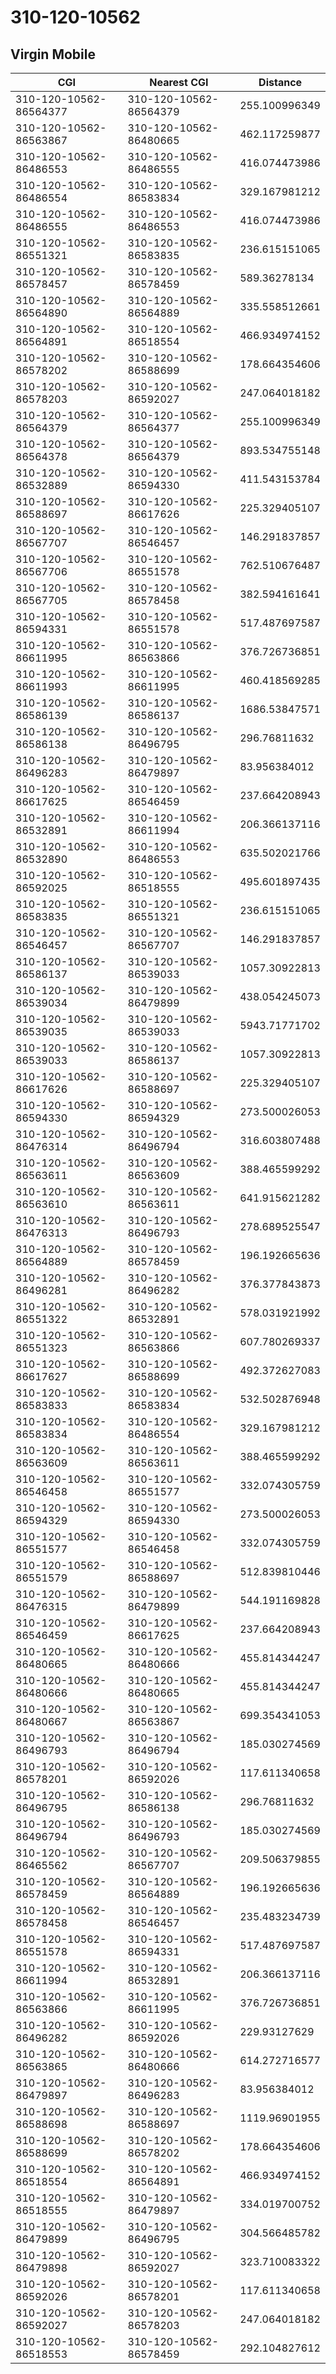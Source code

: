 # 310-120-10562
## Virgin Mobile


| CGI | Nearest CGI | Distance |
|-----|-------------|----------|
| 310-120-10562-86564377 | 310-120-10562-86564379 | 255.100996349 |
| 310-120-10562-86563867 | 310-120-10562-86480665 | 462.117259877 |
| 310-120-10562-86486553 | 310-120-10562-86486555 | 416.074473986 |
| 310-120-10562-86486554 | 310-120-10562-86583834 | 329.167981212 |
| 310-120-10562-86486555 | 310-120-10562-86486553 | 416.074473986 |
| 310-120-10562-86551321 | 310-120-10562-86583835 | 236.615151065 |
| 310-120-10562-86578457 | 310-120-10562-86578459 | 589.36278134 |
| 310-120-10562-86564890 | 310-120-10562-86564889 | 335.558512661 |
| 310-120-10562-86564891 | 310-120-10562-86518554 | 466.934974152 |
| 310-120-10562-86578202 | 310-120-10562-86588699 | 178.664354606 |
| 310-120-10562-86578203 | 310-120-10562-86592027 | 247.064018182 |
| 310-120-10562-86564379 | 310-120-10562-86564377 | 255.100996349 |
| 310-120-10562-86564378 | 310-120-10562-86564379 | 893.534755148 |
| 310-120-10562-86532889 | 310-120-10562-86594330 | 411.543153784 |
| 310-120-10562-86588697 | 310-120-10562-86617626 | 225.329405107 |
| 310-120-10562-86567707 | 310-120-10562-86546457 | 146.291837857 |
| 310-120-10562-86567706 | 310-120-10562-86551578 | 762.510676487 |
| 310-120-10562-86567705 | 310-120-10562-86578458 | 382.594161641 |
| 310-120-10562-86594331 | 310-120-10562-86551578 | 517.487697587 |
| 310-120-10562-86611995 | 310-120-10562-86563866 | 376.726736851 |
| 310-120-10562-86611993 | 310-120-10562-86611995 | 460.418569285 |
| 310-120-10562-86586139 | 310-120-10562-86586137 | 1686.53847571 |
| 310-120-10562-86586138 | 310-120-10562-86496795 | 296.76811632 |
| 310-120-10562-86496283 | 310-120-10562-86479897 | 83.956384012 |
| 310-120-10562-86617625 | 310-120-10562-86546459 | 237.664208943 |
| 310-120-10562-86532891 | 310-120-10562-86611994 | 206.366137116 |
| 310-120-10562-86532890 | 310-120-10562-86486553 | 635.502021766 |
| 310-120-10562-86592025 | 310-120-10562-86518555 | 495.601897435 |
| 310-120-10562-86583835 | 310-120-10562-86551321 | 236.615151065 |
| 310-120-10562-86546457 | 310-120-10562-86567707 | 146.291837857 |
| 310-120-10562-86586137 | 310-120-10562-86539033 | 1057.30922813 |
| 310-120-10562-86539034 | 310-120-10562-86479899 | 438.054245073 |
| 310-120-10562-86539035 | 310-120-10562-86539033 | 5943.71771702 |
| 310-120-10562-86539033 | 310-120-10562-86586137 | 1057.30922813 |
| 310-120-10562-86617626 | 310-120-10562-86588697 | 225.329405107 |
| 310-120-10562-86594330 | 310-120-10562-86594329 | 273.500026053 |
| 310-120-10562-86476314 | 310-120-10562-86496794 | 316.603807488 |
| 310-120-10562-86563611 | 310-120-10562-86563609 | 388.465599292 |
| 310-120-10562-86563610 | 310-120-10562-86563611 | 641.915621282 |
| 310-120-10562-86476313 | 310-120-10562-86496793 | 278.689525547 |
| 310-120-10562-86564889 | 310-120-10562-86578459 | 196.192665636 |
| 310-120-10562-86496281 | 310-120-10562-86496282 | 376.377843873 |
| 310-120-10562-86551322 | 310-120-10562-86532891 | 578.031921992 |
| 310-120-10562-86551323 | 310-120-10562-86563866 | 607.780269337 |
| 310-120-10562-86617627 | 310-120-10562-86588699 | 492.372627083 |
| 310-120-10562-86583833 | 310-120-10562-86583834 | 532.502876948 |
| 310-120-10562-86583834 | 310-120-10562-86486554 | 329.167981212 |
| 310-120-10562-86563609 | 310-120-10562-86563611 | 388.465599292 |
| 310-120-10562-86546458 | 310-120-10562-86551577 | 332.074305759 |
| 310-120-10562-86594329 | 310-120-10562-86594330 | 273.500026053 |
| 310-120-10562-86551577 | 310-120-10562-86546458 | 332.074305759 |
| 310-120-10562-86551579 | 310-120-10562-86588697 | 512.839810446 |
| 310-120-10562-86476315 | 310-120-10562-86479899 | 544.191169828 |
| 310-120-10562-86546459 | 310-120-10562-86617625 | 237.664208943 |
| 310-120-10562-86480665 | 310-120-10562-86480666 | 455.814344247 |
| 310-120-10562-86480666 | 310-120-10562-86480665 | 455.814344247 |
| 310-120-10562-86480667 | 310-120-10562-86563867 | 699.354341053 |
| 310-120-10562-86496793 | 310-120-10562-86496794 | 185.030274569 |
| 310-120-10562-86578201 | 310-120-10562-86592026 | 117.611340658 |
| 310-120-10562-86496795 | 310-120-10562-86586138 | 296.76811632 |
| 310-120-10562-86496794 | 310-120-10562-86496793 | 185.030274569 |
| 310-120-10562-86465562 | 310-120-10562-86567707 | 209.506379855 |
| 310-120-10562-86578459 | 310-120-10562-86564889 | 196.192665636 |
| 310-120-10562-86578458 | 310-120-10562-86546457 | 235.483234739 |
| 310-120-10562-86551578 | 310-120-10562-86594331 | 517.487697587 |
| 310-120-10562-86611994 | 310-120-10562-86532891 | 206.366137116 |
| 310-120-10562-86563866 | 310-120-10562-86611995 | 376.726736851 |
| 310-120-10562-86496282 | 310-120-10562-86592026 | 229.93127629 |
| 310-120-10562-86563865 | 310-120-10562-86480666 | 614.272716577 |
| 310-120-10562-86479897 | 310-120-10562-86496283 | 83.956384012 |
| 310-120-10562-86588698 | 310-120-10562-86588697 | 1119.96901955 |
| 310-120-10562-86588699 | 310-120-10562-86578202 | 178.664354606 |
| 310-120-10562-86518554 | 310-120-10562-86564891 | 466.934974152 |
| 310-120-10562-86518555 | 310-120-10562-86479897 | 334.019700752 |
| 310-120-10562-86479899 | 310-120-10562-86496795 | 304.566485782 |
| 310-120-10562-86479898 | 310-120-10562-86592027 | 323.710083322 |
| 310-120-10562-86592026 | 310-120-10562-86578201 | 117.611340658 |
| 310-120-10562-86592027 | 310-120-10562-86578203 | 247.064018182 |
| 310-120-10562-86518553 | 310-120-10562-86578459 | 292.104827612 |
